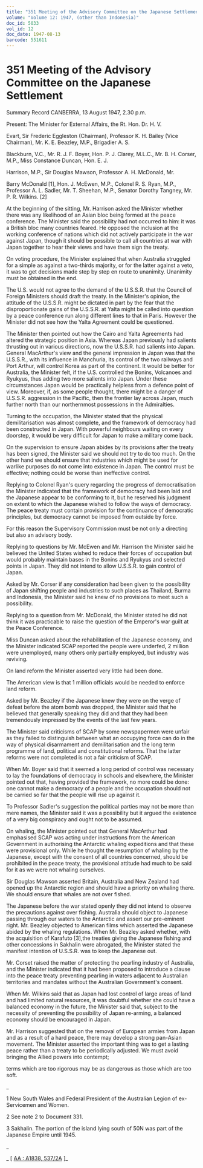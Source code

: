 ```yaml
---
title: "351 Meeting of the Advisory Committee on the Japanese Settlement"
volume: "Volume 12: 1947, (other than Indonesia)"
doc_id: 5033
vol_id: 12
doc_date: 1947-08-13
barcode: 551611
---
```


# 351 Meeting of the Advisory Committee on the Japanese Settlement

Summary Record CANBERRA, 13 August 1947, 2.30 p.m.

Present: The Minister for External Affairs, the Rt. Hon. Dr. H. V.

Evart, Sir Frederic Eggleston (Chairman), Professor K. H. Bailey (Vice Chairman), Mr. K. E. Beazley, M.P., Brigadier A. S.

Blackburn, V.C., Mr. R. J. F. Boyer, Hon. P. J. Clarey, M.L.C., Mr. B. H. Corser, M.P., Miss Constance Duncan, Hon. E. J.

Harrison, M.P., Sir Douglas Mawson, Professor A. H. McDonald, Mr.

Barry McDonald [1], Hon. J. McEwen, M.P., Colonel R. S. Ryan, M.P., Professor A. L. Sadler, Mr. T. Sheehan, M.P., Senator Dorothy Tangney, Mr. P. R. Wilkins. [2]

At the beginning of the sitting, Mr. Harrison asked the Minister whether there was any likelihood of an Asian bloc being formed at the peace conference. The Minister said the possibility had not occurred to him: it was a British bloc many countries feared. He opposed the inclusion at the working conference of nations which did not actively participate in the war against Japan, though it should be possible to call all countries at war with Japan together to hear their views and have them sign the treaty.

On voting procedure, the Minister explained that when Australia struggled for a simple as against a two-thirds majority, or for the latter against a veto, it was to get decisions made step by step en route to unanimity. Unanimity must be obtained in the end.

The U.S. would not agree to the demand of the U.S.S.R. that the Council of Foreign Ministers should draft the treaty. In the Minister's opinion, the attitude of the U.S.S.R. might be dictated in part by the fear that the disproportionate gains of the U.S.S.R. at Yalta might be called into question by a peace conference run along different lines to that in Paris. However the Minister did not see how the Yalta Agreement could be questioned.

The Minister then pointed out how the Cairo and Yalta Agreements had altered the strategic position in Asia. Whereas Japan previously had salients thrusting out in various directions, now the U.S.S.R. had salients into Japan. General MacArthur's view and the general impression in Japan was that the U.S.S.R., with its influence in Manchuria, its control of the two railways and Port Arthur, will control Korea as part of the continent. It would be better for Australia, the Minister felt, if the U.S. controlled the Bonins, Volcanoes and Ryukyus, thus adding two more salients into Japan. Under these circumstances Japan would be practically helpless from a defence point of view. Moreover, if, as some people thought, there might be a danger of U.S.S.R. aggression in the Pacific, then the frontier lay across Japan, much further north than our northernmost possessions in the Admiralties.

Turning to the occupation, the Minister stated that the physical demilitarisation was almost complete, and the framework of democracy had been constructed in Japan. With powerful neighbours waiting on every doorstep, it would be very difficult for Japan to make a military come back.

On the supervision to ensure Japan abides by its provisions after the treaty has been signed, the Minister said we should not try to do too much. On the other hand we should ensure that industries which might be used for warlike purposes do not come into existence in Japan. The control must be effective; nothing could be worse than ineffective control.

Replying to Colonel Ryan's query regarding the progress of democratisation the Minister indicated that the framework of democracy had been laid and the Japanese appear to be conforming to it, but he reserved his judgment on extent to which the Japanese wished to follow the ways of democracy. The peace treaty must contain provision for the continuance of democratic principles, but democracy cannot be imposed from outside by force.

For this reason the Supervisory Commission must be not only a directing but also an advisory body.

Replying to questions by Mr. McEwen and Mr. Harrison the Minister said he believed the United States wished to reduce their forces of occupation but would probably maintain bases in the Bonins and Ryukyus and selected points in Japan. They did not intend to allow U.S.S.R. to gain control of Japan.

Asked by Mr. Corser if any consideration had been given to the possibility of Japan shifting people and industries to such places as Thailand, Burma and Indonesia, the Minister said he knew of no provisions to meet such a possibility.

Replying to a question from Mr. McDonald, the Minister stated he did not think it was practicable to raise the question of the Emperor's war guilt at the Peace Conference.

Miss Duncan asked about the rehabilitation of the Japanese economy, and the Minister indicated SCAP reported the people were underfed, 2 million were unemployed, many others only partially employed, but industry was reviving.

On land reform the Minister asserted very little had been done.

The American view is that 1 million officials would be needed to enforce land reform.

Asked by Mr. Beazley if the Japanese knew they were on the verge of defeat before the atom bomb was dropped, the Minister said that he believed that generally speaking they did and that they had been tremendously impressed by the events of the last few years.

The Minister said criticisms of SCAP by some newspapermen were unfair as they failed to distinguish between what an occupying force can do in the way of physical disarmament and demilitarisation and the long term programme of land, political and constitutional reforms. That the latter reforms were not completed is not a fair criticism of SCAP.

When Mr. Boyer said that it seemed a long period of control was necessary to lay the foundations of democracy in schools and elsewhere, the Minister pointed out that, having provided the framework, no more could be done: one cannot make a democracy of a people and the occupation should not be carried so far that the people will rise up against it.

To Professor Sadler's suggestion the political parties may not be more than mere names, the Minister said it was a possibility but it argued the existence of a very big conspiracy and ought not to be assumed.

On whaling, the Minister pointed out that General MacArthur had emphasised SCAP was acting under instructions from the American Government in authorising the Antarctic whaling expeditions and that these were provisional only. While he thought the resumption of whaling by the Japanese, except with the consent of all countries concerned, should be prohibited in the peace treaty, the provisional attitude had much to be said for it as we were not whaling ourselves.

Sir Douglas Mawson asserted Britain, Australia and New Zealand had opened up the Antarctic region and should have a priority on whaling there. We should ensure that whales are not over fished.

The Japanese before the war stated openly they did not intend to observe the precautions against over fishing. Australia should object to Japanese passing through our waters to the Antarctic and assert our pre-eminent right. Mr. Beazley objected to American films which asserted the Japanese abided by the whaling regulations. When Mr. Beazley asked whether, with the acquisition of Karafuto [3],the treaties giving the Japanese fishing and other concessions in Sakhalin were abrogated, the Minister stated the manifest intention of U.S.S.R. was to keep the Japanese out.

Mr. Corset raised the matter of protecting the pearling industry of Australia, and the Minister indicated that it had been proposed to introduce a clause into the peace treaty preventing pearling in waters adjacent to Australian territories and mandates without the Australian Government's consent.

When Mr. Wilkins said that as Japan had lost control of large areas of land and had limited natural resources, it was doubtful whether she could have a balanced economy in the future, the Minister said that, subject to the necessity of preventing the possibility of Japan re-arming, a balanced economy should be encouraged in Japan.

Mr. Harrison suggested that on the removal of European armies from Japan and as a result of a hard peace, there may develop a strong pan-Asian movement. The Minister asserted the important thing was to get a lasting peace rather than a treaty to be periodically adjusted. We must avoid bringing the Allied powers into contempt;

terms which are too rigorous may be as dangerous as those which are too soft.

_

1 New South Wales and Federal President of the Australian Legion of ex-Servicemen and Women.

2 See note 2 to Document 331.

3 Sakhalin. The portion of the island lying south of 50N was part of the Japanese Empire until 1945.

_

_ [ [AA : A1838, 537/2A](http://www.naa.gov.au/cgi-bin/Search?O=I&Number=551611) ]_
